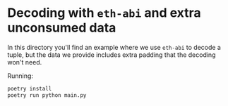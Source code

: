 # Decoding with `eth-abi` and extra unconsumed data

In this directory you'll find an example where we use `eth-abi` to decode a
tuple, but the data we provide includes extra padding that the decoding won't
need.

Running:

```sh
poetry install
poetry run python main.py
```
